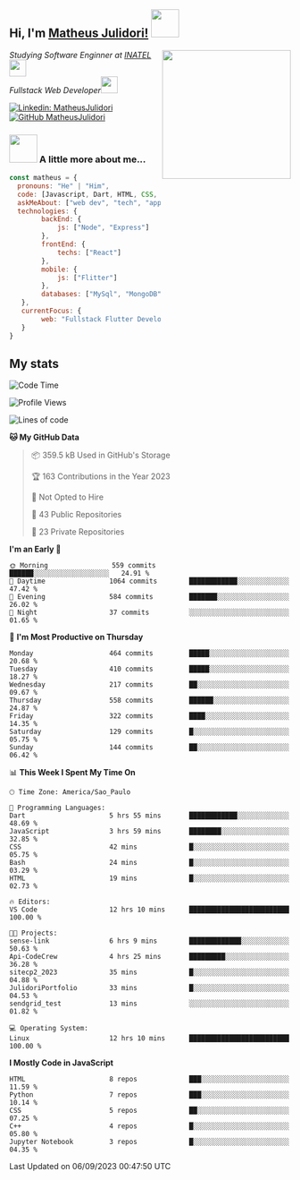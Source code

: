 <h2> Hi, I'm <a href="https://matheusjulidori.github.io" target="_blank">Matheus Julidori!</a> <img src="https://media.giphy.com/media/12oufCB0MyZ1Go/giphy.gif" width="50"></h2>
<img align='right' src="https://media.giphy.com/media/3oKIPnAiaMCws8nOsE/giphy.gif" width="230" height="auto">
<p><em>Studying Software Enginner at <a href="http://www.inatel.br" target="_blank">INATEL</a><img src="https://media.giphy.com/media/fYSnHlufseco8Fh93Z/giphy.gif" width="30"></br>
  Fullstack Web Developer<img src="https://media.giphy.com/media/WUlplcMpOCEmTGBtBW/giphy.gif" width="30">
</em></p>

[![Linkedin: MatheusJulidori](https://img.shields.io/badge/-MatheusJulidori-blue?style=flat-square&logo=Linkedin&logoColor=white&link=https://www.linkedin.com/in/MatheusJulidori/)](https://www.linkedin.com/in/MatheusJulidori/)
[![GitHub MatheusJulidori](https://img.shields.io/github/followers/matheusjulidori?label=follow&style=social)](https://github.com/MatheusJulidori)


### <img src="https://media.giphy.com/media/VgCDAzcKvsR6OM0uWg/giphy.gif" width="50"> A little more about me...  

```javascript
const matheus = {
  pronouns: "He" | "Him",
  code: [Javascript, Dart, HTML, CSS, Python, Java, C++],
  askMeAbout: ["web dev", "tech", "app dev", "games"],
  technologies: {
        backEnd: {
            js: ["Node", "Express"]
        },
        frontEnd: {
            techs: ["React"]
        },
        mobile: {
            js: ["Flitter"]
        },
        databases: ["MySql", "MongoDB","PostgreSQL","MariaDB"],
   },
   currentFocus: {
        web: "Fullstack Flutter Development"
   }
}
```
<h2>My stats</h2>

<!--START_SECTION:waka-->
![Code Time](http://img.shields.io/badge/Code%20Time-342%20hrs%2039%20mins-blue)

![Profile Views](http://img.shields.io/badge/Profile%20Views-0-blue)

![Lines of code](https://img.shields.io/badge/From%20Hello%20World%20I%27ve%20Written-7.0%20million%20lines%20of%20code-blue)

**🐱 My GitHub Data** 

> 📦 359.5 kB Used in GitHub's Storage 
 > 
> 🏆 163 Contributions in the Year 2023
 > 
> 🚫 Not Opted to Hire
 > 
> 📜 43 Public Repositories 
 > 
> 🔑 23 Private Repositories 
 > 
**I'm an Early 🐤** 

```text
🌞 Morning                559 commits         ██████░░░░░░░░░░░░░░░░░░░   24.91 % 
🌆 Daytime                1064 commits        ████████████░░░░░░░░░░░░░   47.42 % 
🌃 Evening                584 commits         ███████░░░░░░░░░░░░░░░░░░   26.02 % 
🌙 Night                  37 commits          ░░░░░░░░░░░░░░░░░░░░░░░░░   01.65 % 
```
📅 **I'm Most Productive on Thursday** 

```text
Monday                   464 commits         █████░░░░░░░░░░░░░░░░░░░░   20.68 % 
Tuesday                  410 commits         █████░░░░░░░░░░░░░░░░░░░░   18.27 % 
Wednesday                217 commits         ██░░░░░░░░░░░░░░░░░░░░░░░   09.67 % 
Thursday                 558 commits         ██████░░░░░░░░░░░░░░░░░░░   24.87 % 
Friday                   322 commits         ████░░░░░░░░░░░░░░░░░░░░░   14.35 % 
Saturday                 129 commits         █░░░░░░░░░░░░░░░░░░░░░░░░   05.75 % 
Sunday                   144 commits         ██░░░░░░░░░░░░░░░░░░░░░░░   06.42 % 
```


📊 **This Week I Spent My Time On** 

```text
🕑︎ Time Zone: America/Sao_Paulo

💬 Programming Languages: 
Dart                     5 hrs 55 mins       ████████████░░░░░░░░░░░░░   48.69 % 
JavaScript               3 hrs 59 mins       ████████░░░░░░░░░░░░░░░░░   32.85 % 
CSS                      42 mins             █░░░░░░░░░░░░░░░░░░░░░░░░   05.75 % 
Bash                     24 mins             █░░░░░░░░░░░░░░░░░░░░░░░░   03.29 % 
HTML                     19 mins             █░░░░░░░░░░░░░░░░░░░░░░░░   02.73 % 

🔥 Editors: 
VS Code                  12 hrs 10 mins      █████████████████████████   100.00 % 

🐱‍💻 Projects: 
sense-link               6 hrs 9 mins        █████████████░░░░░░░░░░░░   50.63 % 
Api-CodeCrew             4 hrs 25 mins       █████████░░░░░░░░░░░░░░░░   36.28 % 
sitecp2_2023             35 mins             █░░░░░░░░░░░░░░░░░░░░░░░░   04.88 % 
JulidoriPortfolio        33 mins             █░░░░░░░░░░░░░░░░░░░░░░░░   04.53 % 
sendgrid_test            13 mins             ░░░░░░░░░░░░░░░░░░░░░░░░░   01.82 % 

💻 Operating System: 
Linux                    12 hrs 10 mins      █████████████████████████   100.00 % 
```

**I Mostly Code in JavaScript** 

```text
HTML                     8 repos             ███░░░░░░░░░░░░░░░░░░░░░░   11.59 % 
Python                   7 repos             ███░░░░░░░░░░░░░░░░░░░░░░   10.14 % 
CSS                      5 repos             ██░░░░░░░░░░░░░░░░░░░░░░░   07.25 % 
C++                      4 repos             █░░░░░░░░░░░░░░░░░░░░░░░░   05.80 % 
Jupyter Notebook         3 repos             █░░░░░░░░░░░░░░░░░░░░░░░░   04.35 % 
```




 Last Updated on 06/09/2023 00:47:50 UTC
<!--END_SECTION:waka-->
